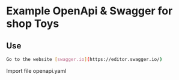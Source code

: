 # Example OpenApi & Swagger for shop Toys

## Use

```sh
Go to the website [swagger.io](https://editor.swagger.io/)
```
 
Import file openapi.yaml

